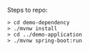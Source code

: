 Steps to repo:

```
> cd demo-dependency
> ./mvnw install
> cd ../demo-application
> ./mvnw spring-boot:run
```